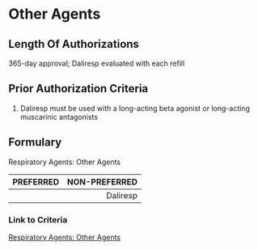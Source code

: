 # Other Agents

## Length Of Authorizations

365-day approval; Daliresp evaluated with each refill

## Prior Authorization Criteria

1. Daliresp must be used with a long-acting beta agonist or long-acting muscarinic antagonists

## Formulary

Respiratory Agents: Other Agents

| PREFERRED | NON-PREFERRED |
| :-------- | ------------: |
|           | Daliresp      |

### Link to Criteria

[Respiratory Agents: Other Agents](https://pharmacy.medicaid.ohio.gov/sites/default/files/20220415_UPDL_Criteria_FINAL_.pdf#page=96)
